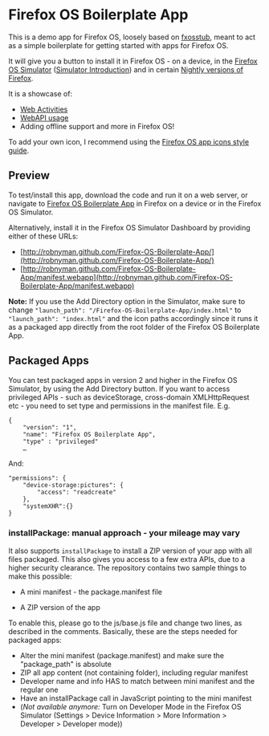 # Firefox OS Boilerplate App

This is a demo app for Firefox OS, loosely based on [fxosstub](https://github.com/Jaxo/fxosstub), meant to act as a simple boilerplate for getting started with apps for Firefox OS.

It will give you a button to install it in Firefox OS - on a device, in the [Firefox OS Simulator](https://addons.mozilla.org/en-US/firefox/addon/firefox-os-simulator/) ([Simulator Introduction](https://hacks.mozilla.org/2012/12/firefox-os-simulator-1-0-is-here/)) and in certain [Nightly versions of Firefox](http://nightly.mozilla.org/).

It is a showcase of:

* [Web Activities](https://hacks.mozilla.org/2013/01/introducing-web-activities/)
* [WebAPI usage](https://hacks.mozilla.org/2013/02/using-webapis-to-make-the-web-layer-more-capable/)
* Adding offline support and more in Firefox OS!

To add your own icon, I recommend using the [Firefox OS app icons style guide](http://www.mozilla.org/en-US/styleguide/products/firefoxos/icons/).


## Preview

To test/install this app, download the code and run it on a web server, or navigate to [Firefox OS Boilerplate App](http://robnyman.github.com/Firefox-OS-Boilerplate-App/) in Firefox on a device or in the Firefox OS Simulator. 

Alternatively, install it in the Firefox OS Simulator Dashboard by providing either of these URLs:

* [http://robnyman.github.com/Firefox-OS-Boilerplate-App/](http://robnyman.github.com/Firefox-OS-Boilerplate-App/)
* [http://robnyman.github.com/Firefox-OS-Boilerplate-App/manifest.webapp](http://robnyman.github.com/Firefox-OS-Boilerplate-App/manifest.webapp)

**Note:** If you use the Add Directory option in the Simulator, make sure to change `"launch_path": "/Firefox-OS-Boilerplate-App/index.html"` to `"launch_path": "index.html"` and the icon paths accordingly since it runs it as a packaged app directly from the root folder of the Firefox OS Boilerplate App.


## Packaged Apps

You can test packaged apps in version 2 and higher in the Firefox OS Simulator, by using the Add Directory button. If you want to access privileged APIs - such as deviceStorage, cross-domain XMLHttpRequest etc - you need to set type and permissions in the manifest file. E.g.

    {
        "version": "1",
        "name": "Firefox OS Boilerplate App",
        "type" : "privileged"
        …
    
And:
    
    "permissions": {
        "device-storage:pictures": {
            "access": "readcreate"
        },
        "systemXHR":{}
    }



### installPackage: manual approach - your mileage may vary

It also supports `installPackage` to install a ZIP version of your app with all files packaged. This also gives you access to a few extra APIs, due to a higher security clearance.
The repository contains two sample things to make this possible:

* A mini manifest - the package.manifest file
- A ZIP version of the app


To enable this, please go to the js/base.js file and change two lines, as described in the comments.
Basically, these are the steps needed for packaged apps:

- Alter the mini manifest (package.manifest) and make sure the "package_path" is absolute
- ZIP all app content (not containing folder), including regular manifest
- Developer name and info HAS to match between mini manifest and the regular one
- Have an installPackage call in JavaScript pointing to the mini manifest
- (*Not available anymore:* Turn on Developer Mode in the Firefox OS Simulator (Settings > Device Information > More Information > Developer > Developer mode))